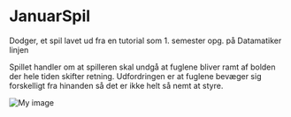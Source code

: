 # JanuarSpil
Dodger, et spil lavet ud fra en tutorial som 1. semester opg. på Datamatiker linjen

Spillet handler om at spilleren skal undgå at fuglene bliver ramt af bolden der hele tiden skifter retning.
Udfordringen er at fuglene bevæger sig forskelligt fra hinanden så det er ikke helt så nemt at styre.

![My image](CTFlink.github.com/JanuarSpil/blob/master/dodger.jpg)

